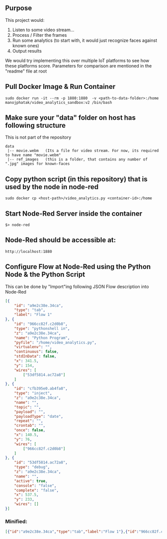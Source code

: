 ## Purpose
This project would:
1. Listen to some video stream...
2. Process / Filter the frames
3. Run some analytics (to start with, it would just recognize faces against known ones)
4. Output results

We would try implementing this over multiple IoT platforms to see how these platforms score.
Parameters for comparison are mentioned in the "readme" file at root


## Pull Docker Image & Run Container
```
sudo docker run -it --rm -p 1880:1880  -v <path-to-data-folder>:/home manojphatak/video_analytics_sandbox:v2 /bin/bash
```

## Make sure your "data" folder on host has following structure
This is not part of the repository
```
data
 |-- movie.webm   (Its a file for video stream. For now, its required to have name "movie.webm"
 |-- ref_images   (this is a folder, that contains any number of ".jpg" images for known-faces
```

## Copy python script (in this repository) that is used by the node in node-red
```
sudo docker cp <host-path>/video_analytics.py <container-id>:/home
```

## Start Node-Red Server inside the container
```
$> node-red
```

## Node-Red should be accessible at:
```
http://localhost:1880
```

## Configure Flow at Node-Red using the Python Node & the Python Script
This can be done by "Import"ing following JSON Flow description into Node-Red
```json
[{
	"id": "a9e2c38e.34ca",
	"type": "tab",
	"label": "Flow 1"
}, {
	"id": "966cc82f.c2d0b8",
	"type": "pythonshell in",
	"z": "a9e2c38e.34ca",
	"name": "Python Program",
	"pyfile": "/home/video_analytics.py",
	"virtualenv": "",
	"continuous": false,
	"stdInData": false,
	"x": 341.5,
	"y": 154,
	"wires": [
		["53df5814.ac72a8"]
	]
}, {
	"id": "cfb395e0.ab4fa8",
	"type": "inject",
	"z": "a9e2c38e.34ca",
	"name": "",
	"topic": "",
	"payload": "",
	"payloadType": "date",
	"repeat": "",
	"crontab": "",
	"once": false,
	"x": 140.5,
	"y": 76,
	"wires": [
		["966cc82f.c2d0b8"]
	]
}, {
	"id": "53df5814.ac72a8",
	"type": "debug",
	"z": "a9e2c38e.34ca",
	"name": "",
	"active": true,
	"console": "false",
	"complete": "false",
	"x": 537.5,
	"y": 233,
	"wires": []
}]
```

### Minified:
```json
[{"id":"a9e2c38e.34ca","type":"tab","label":"Flow 1"},{"id":"966cc82f.c2d0b8","type":"pythonshell in","z":"a9e2c38e.34ca","name":"Python Program","pyfile":"/home/video_analytics.py","virtualenv":"","continuous":false,"stdInData":false,"x":341.5,"y":154,"wires":[["53df5814.ac72a8"]]},{"id":"cfb395e0.ab4fa8","type":"inject","z":"a9e2c38e.34ca","name":"","topic":"","payload":"","payloadType":"date","repeat":"","crontab":"","once":false,"x":140.5,"y":76,"wires":[["966cc82f.c2d0b8"]]},{"id":"53df5814.ac72a8","type":"debug","z":"a9e2c38e.34ca","name":"","active":true,"console":"false","complete":"false","x":537.5,"y":233,"wires":[]}]
```

